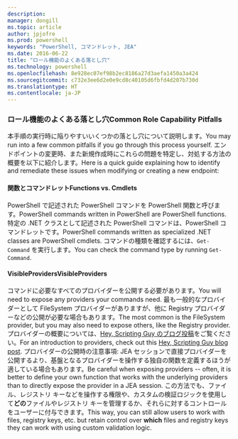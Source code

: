 ```yaml
---
description: 
manager: dongill
ms.topic: article
author: jpjofre
ms.prod: powershell
keywords: "PowerShell, コマンドレット, JEA"
ms.date: 2016-06-22
title: "ロール機能のよくある落とし穴"
ms.technology: powershell
ms.openlocfilehash: 8e928ec07ef98b2ec8186a27d3aefa1450a3a424
ms.sourcegitcommit: c732e3ee6d2e0e9cd8c40105d6fbfd4d207b730d
ms.translationtype: HT
ms.contentlocale: ja-JP
---
```

### <a name="common-role-capability-pitfalls"></a><span data-ttu-id="155ec-103">ロール機能のよくある落とし穴</span><span class="sxs-lookup"><span data-stu-id="155ec-103">Common Role Capability Pitfalls</span></span>
<span data-ttu-id="155ec-104">本手順の実行時に陥りやすいいくつかの落とし穴について説明します。</span><span class="sxs-lookup"><span data-stu-id="155ec-104">You may run into a few common pitfalls if you go through this process yourself.</span></span>
<span data-ttu-id="155ec-105">エンドポイントの変更時、また新規作成時にこれらの問題を特定し、対処する方法の概要を以下に紹介します。</span><span class="sxs-lookup"><span data-stu-id="155ec-105">Here is a quick guide explaining how to identify and remediate these issues when modifying or creating a new endpoint:</span></span>

#### <a name="functions-vs-cmdlets"></a><span data-ttu-id="155ec-106">関数とコマンドレット</span><span class="sxs-lookup"><span data-stu-id="155ec-106">Functions vs. Cmdlets</span></span>
<span data-ttu-id="155ec-107">PowerShell で記述された PowerShell コマンドを PowerShell 関数と呼びます。</span><span class="sxs-lookup"><span data-stu-id="155ec-107">PowerShell commands written in PowerShell are PowerShell functions.</span></span>
<span data-ttu-id="155ec-108">特定の .NET クラスとして記述された PowerShell コマンドは、PowerShell コマンドレットです。</span><span class="sxs-lookup"><span data-stu-id="155ec-108">PowerShell commands written as specialized .NET classes are PowerShell cmdlets.</span></span>
<span data-ttu-id="155ec-109">コマンドの種類を確認するには、`Get-Command` を実行します。</span><span class="sxs-lookup"><span data-stu-id="155ec-109">You can check the command type by running `Get-Command`.</span></span>

#### <a name="visibleproviders"></a><span data-ttu-id="155ec-110">VisibleProviders</span><span class="sxs-lookup"><span data-stu-id="155ec-110">VisibleProviders</span></span>
<span data-ttu-id="155ec-111">コマンドに必要なすべてのプロバイダーを公開する必要があります。</span><span class="sxs-lookup"><span data-stu-id="155ec-111">You will need to expose any providers your commands need.</span></span>
<span data-ttu-id="155ec-112">最も一般的なプロバイダーとして FileSystem プロバイダーがありますが、他に Registry プロバイダーなどの公開が必要な場合もあります。</span><span class="sxs-lookup"><span data-stu-id="155ec-112">The most common is the FileSystem provider, but you may also need to expose others, like the Registry provider.</span></span>
<span data-ttu-id="155ec-113">プロバイダーの概要については、[Hey, Scripting Guy のブログ投稿](http://blogs.technet.com/b/heyscriptingguy/archive/2015/04/20/find-and-use-windows-powershell-providers.aspx)をご覧ください。</span><span class="sxs-lookup"><span data-stu-id="155ec-113">For an introduction to providers, check out this [Hey, Scripting Guy blog post](http://blogs.technet.com/b/heyscriptingguy/archive/2015/04/20/find-and-use-windows-powershell-providers.aspx).</span></span>
<span data-ttu-id="155ec-114">プロバイダーの公開時の注意事項: JEA セッションで直接プロバイダーを公開するより、基盤となるプロバイダーを操作する独自の関数を定義するほうが適している場合もあります。</span><span class="sxs-lookup"><span data-stu-id="155ec-114">Be careful when exposing providers -- often, it is better to define your own function that works with the underlying providers than to directly expose the provider in a JEA session.</span></span>
<span data-ttu-id="155ec-115">この方法でも、ファイル、レジストリ キーなどを操作する権限や、カスタムの検証ロジックを使用して**どの**ファイルやレジストリ キーを管理するか、それらに対するコントロールをユーザーに付与できます。</span><span class="sxs-lookup"><span data-stu-id="155ec-115">This way, you can still allow users to work with files, registry keys, etc. but retain control over **which** files and registry keys they can work with using custom validation logic.</span></span>


